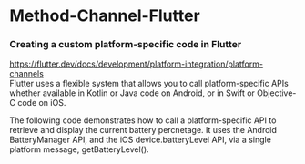 # Method-Channel-Flutter
### Creating a custom platform-specific code in Flutter
https://flutter.dev/docs/development/platform-integration/platform-channels                                                                                                                            
Flutter uses a flexible system that allows you to call platform-specific APIs whether available in Kotlin or Java code on Android, or in Swift or Objective-C code on iOS.

The following code demonstrates how to call a platform-specific API to retrieve and display the current battery percnetage. It uses the Android BatteryManager API, and the iOS device.batteryLevel API, via a single platform message, getBatteryLevel().

